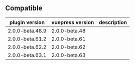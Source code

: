 ## Compatible

| plugin version  | vuepress version | description |
| --------------- | ---------------- | ----------- |
| 2.0.0-beta.48.9 | 2.0.0-beta.48    |             |
| 2.0.0-beta.61.2 | 2.0.0-beta.61    |             |
| 2.0.0-beta.62.2 | 2.0.0-beta.62    |             |
| 2.0.0-beta.63.1 | 2.0.0-beta.63    |             |
